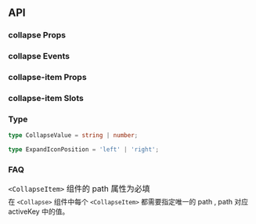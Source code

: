 ## API

### collapse Props

<field-table :data="collapseProps"/>

### collapse Events

<field-table :data="collapseEvents" type="emits"/>

### collapse-item Props

<field-table :data="collapseItemProps"/>

### collapse-item Slots

<field-table :data="collapseItemSlots" type="slots"/>

### Type

```typescript
type CollapseValue = string | number;

type ExpandIconPosition = 'left' | 'right';
```

### FAQ

<span style="font-size:16px;display:block;margin-bottom:5px;">`<CollapseItem>` 组件的 path 属性为必填</span>
在 `<Collapse>` 组件中每个 `<CollapseItem>` 都需要指定唯一的 path , path 对应 activeKey 中的值。

<script setup>
import { ref } from 'vue';

const collapseProps = ref([
  {
    name: 'active-key (v-model)',
    desc: '当前展开的面板的 key',
    type: 'CollapseValue[]',
    value: '-',
  },
  {
    name: 'default-active-key',
    desc: '默认展开的面板的 key （非受控模式）',
    type: 'CollapseValue[]',
    value: '[]',
  },
  {
    name: 'accordion',
    desc: '是否开启手风琴模式',
    type: 'boolean',
    value: 'false',
  },
  {
    name: 'show-expand-icon',
    desc: '是否显示展开图标',
    type: 'boolean',
    value: 'true',
  },
  {
    name: 'expand-icon-position',
    desc: '展开图标显示的位置',
    type: 'ExpandIconPosition',
    value: "'left'",
  },
  {
    name: 'bordered',
    desc: '是否显示边框',
    type: 'boolean',
    value: 'true',
  },
  {
    name: 'destroy-on-hide',
    desc: '是否在隐藏时销毁内容',
    type: 'boolean',
    value: 'false',
  },
]);

const collapseEvents = ref([
  {
    name: 'change',
    desc: '展开的面板发生改变时触发',
    type: '(activeKey: CollapseValue[], ev: Event) => void',
    value: '-',
  },
]);


const collapseItemProps = ref([
  {
    name: 'header',
    desc: '面板的标题',
    type: 'string',
    value: '-',
  },
  {
    name: 'path（必填）',
    desc: '面板的key',
    type: 'CollapseValue',
    value: '-',
  },
  {
    name: 'disabled',
    desc: '是否禁用',
    type: 'boolean',
    value: 'false',
  },
  {
    name: 'show-expand-icon',
    desc: '是否显示展开图标',
    type: 'boolean',
    value: 'true',
  },
  {
    name: 'destroy-on-hide',
    desc: '是否在隐藏时销毁内容',
    type: 'boolean',
    value: 'false',
  },
]);

const collapseItemSlots = ref([
  {
    name: 'extra',
    desc: '额外内容',
    type: '-',
    value: '-',
  },
  {
    name: 'expand-icon',
    desc: '展开图标',
    type: "(active: boolean, disabled: boolean, position: 'left' | 'right') => void",
    value: '-',
  },
  {
    name: 'header',
    desc: '面板的标题',
    type: '-',
    value: '-',
  },
]);
</script>
